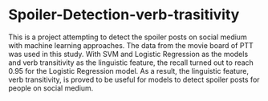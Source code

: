 # Spoiler-Detection-verb-trasitivity
This is a project attempting to detect the spoiler posts on social medium with machine learning approaches.
The data from the movie board of PTT was used in this study.
With SVM and Logistic Regression as the models and verb transitivity as the linguistic feature, the recall turned out to reach 0.95 for the Logistic Regression model.
As a result, the linguistic feature, verb transitivity, is proved to be useful for models to detect spoiler posts for people on social medium.
